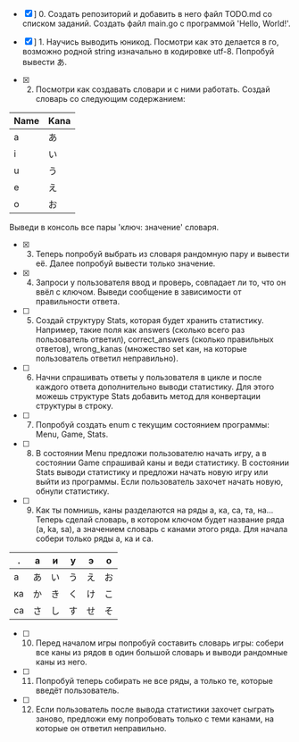- [x] ] 0. Создать репозиторий и добавить в него файл TODO.md со списком заданий. Создать файл main.go с программой 'Hello, World!'.
- [x] ] 1. Научись выводить юникод. Посмотри как это делается в го, возможно родной string изначально в кодировке utf-8. Попробуй вывести あ.

- [x] 2. Посмотри как создавать словари и с ними работать. Создай словарь со следующим содержанием:

|Name|Kana|
|----|----|
|a|あ|
|i|い|
|u|う|
|e|え|
|o|お|

Выведи в консоль все пары 'ключ: значение' словаря.

- [x] 3. Теперь попробуй выбрать из словаря рандомную пару и вывести её. Далее попробуй вывести только значение.

- [x] 4. Запроси у пользователя ввод и проверь, совпадает ли то, что он ввёл с ключом. Выведи сообщение в зависимости от правильности ответа.

- [ ] 5. Создай структуру Stats, которая будет хранить статистику. Например, такие поля как answers (сколько всего раз пользователь ответил), correct_answers (сколько правильных ответов), wrong_kanas (множество set кан, на которые пользователь ответил неправильно).

- [ ] 6. Начни спрашивать ответы у пользователя в цикле и после каждого ответа дополнительно выводи статистику. Для этого можешь структуре Stats добавить метод для конвертации структуры в строку.

- [ ] 7. Попробуй создать enum с текущим состоянием программы: Menu, Game, Stats.

- [ ] 8. В состоянии Menu предложи пользователю начать игру, а в состоянии Game спрашивай каны и веди статистику. В состоянии Stats выводи статистику и предложи начать новую игру или выйти из программы. Если пользователь захочет начать новую, обнули статистику.

- [ ] 9. Как ты помнишь, каны разделаются на ряды а, ка, са, та, на... Теперь сделай словарь, в котором ключом будет название ряда (a, ka, sa), а значением словарь с канами этого ряда. Для начала собери только ряды а, ка и са.

|.|а|и|у|э|о|
|----|----|----|----|----|----|
|а|あ|い|う|え|お|
|ка|か|き|く|け|こ|
|са|さ|し|す|せ|そ|

- [ ] 10. Перед началом игры попробуй составить словарь игры: собери все каны из рядов в один большой словарь и выводи рандомные каны из него.

- [ ] 11. Попробуй теперь собирать не все ряды, а только те, которые введёт пользователь.

- [ ] 12. Если пользователь после вывода статистики захочет сыграть заново, предложи ему попробовать только с теми канами, на которые он ответил неправильно.
